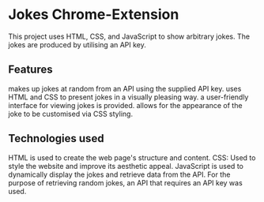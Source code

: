 # Jokes Chrome-Extension
This project uses HTML, CSS, and JavaScript to show arbitrary jokes. The jokes are produced by utilising an API key.

## Features
makes up jokes at random from an API using the supplied API key.
uses HTML and CSS to present jokes in a visually pleasing way.
a user-friendly interface for viewing jokes is provided.
allows for the appearance of the joke to be customised via CSS styling.

## Technologies used
HTML is used to create the web page's structure and content.
CSS: Used to style the website and improve its aesthetic appeal.
JavaScript is used to dynamically display the jokes and retrieve data from the API.
For the purpose of retrieving random jokes, an API that requires an API key was used.

